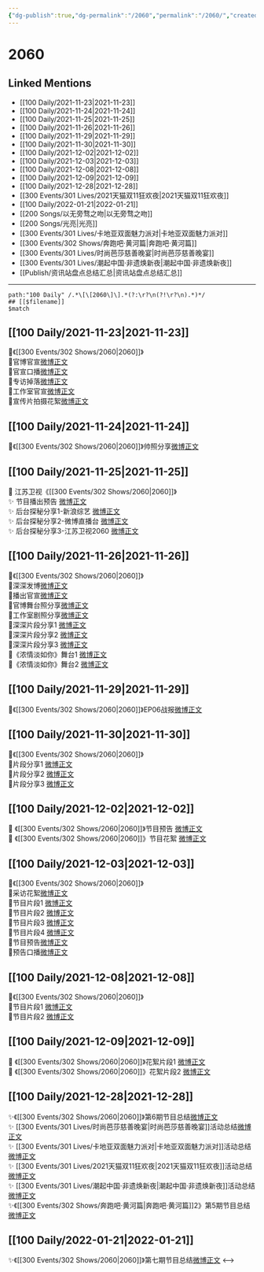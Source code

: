 ```yaml
---
{"dg-publish":true,"dg-permalink":"/2060","permalink":"/2060/","created":"2022-12-22T16:28:03.000+08:00","updated":"2023-04-10T16:34:40.436+08:00"}
---
```


# 2060

## Linked Mentions
- [[100 Daily/2021-11-23\|2021-11-23]]
- [[100 Daily/2021-11-24\|2021-11-24]]
- [[100 Daily/2021-11-25\|2021-11-25]]
- [[100 Daily/2021-11-26\|2021-11-26]]
- [[100 Daily/2021-11-29\|2021-11-29]]
- [[100 Daily/2021-11-30\|2021-11-30]]
- [[100 Daily/2021-12-02\|2021-12-02]]
- [[100 Daily/2021-12-03\|2021-12-03]]
- [[100 Daily/2021-12-08\|2021-12-08]]
- [[100 Daily/2021-12-09\|2021-12-09]]
- [[100 Daily/2021-12-28\|2021-12-28]]
- [[300 Events/301 Lives/2021天猫双11狂欢夜\|2021天猫双11狂欢夜]]
- [[100 Daily/2022-01-21\|2022-01-21]]
- [[200 Songs/以无旁骛之吻\|以无旁骛之吻]]
- [[200 Songs/光亮\|光亮]]
- [[300 Events/301 Lives/卡地亚双面魅力派对\|卡地亚双面魅力派对]]
- [[300 Events/302 Shows/奔跑吧·黄河篇\|奔跑吧·黄河篇]]
- [[300 Events/301 Lives/时尚芭莎慈善晚宴\|时尚芭莎慈善晚宴]]
- [[300 Events/301 Lives/潮起中国·非遗焕新夜\|潮起中国·非遗焕新夜]]
- [[Publish/资讯站盘点总结汇总\|资讯站盘点总结汇总]]


---

```expander
path:"100 Daily" /.*\[\[2060\]\].*(?:\r?\n(?!\r?\n).*)*/
## [[$filename]]
$match
```
## [[100 Daily/2021-11-23\|2021-11-23]]
🌟《[[300 Events/302 Shows/2060\|2060]]》  
💫官博官宣[微博正文](https://m.weibo.cn/6466290670/4706639195934699)  
💫官宣口播[微博正文](https://m.weibo.cn/6466290670/4706639691908242)  
💫专访掉落[微博正文](https://m.weibo.cn/6466290670/4706642618484034)  
💫工作室官宣[微博正文](https://m.weibo.cn/6466290670/4706636465439825)  
💫宣传片拍摄花絮[微博正文](https://m.weibo.cn/6466290670/4706648071082145)
## [[100 Daily/2021-11-24\|2021-11-24]]
🌟《[[300 Events/302 Shows/2060\|2060]]》帅照分享[微博正文](https://m.weibo.cn/6466290670/4707161134862624)
## [[100 Daily/2021-11-25\|2021-11-25]]
💫 江苏卫视《[[300 Events/302 Shows/2060\|2060]]》  
✨ 节目播出预告 [微博正文](https://m.weibo.cn/6466290670/4707368127958337)  
✨ 后台探秘分享1-新浪综艺 [微博正文](https://m.weibo.cn/6466290670/4707386970080486)  
✨ 后台探秘分享2-微博直播台 [微博正文](https://m.weibo.cn/6466290670/4707408473230194)  
✨ 后台探秘分享3-江苏卫视2060 [微博正文](https://m.weibo.cn/6466290670/4707409119152432)
## [[100 Daily/2021-11-26\|2021-11-26]]
🌟《[[300 Events/302 Shows/2060\|2060]]》  
💫深深发博[微博正文](https://m.weibo.cn/6466290670/4707904433160525)  
💫播出官宣[微博正文](https://m.weibo.cn/6466290670/4707728675832883)  
💫官博舞台照分享[微博正文](https://m.weibo.cn/6466290670/4707922493572980)  
💫工作室剧照分享[微博正文](https://m.weibo.cn/6466290670/4707912939475967)  
💫深深片段分享1 [微博正文](https://m.weibo.cn/6466290670/4707924062504810)  
💫深深片段分享2 [微博正文](https://m.weibo.cn/6466290670/4707923404000828)  
💫深深片段分享3 [微博正文](https://m.weibo.cn/6466290670/4707923073435573)  
💫《浓情淡如你》舞台1 [微博正文](https://m.weibo.cn/6466290670/4707902788997108)  
💫《浓情淡如你》舞台2 [微博正文](https://m.weibo.cn/6466290670/4707898040781377)
## [[100 Daily/2021-11-29\|2021-11-29]]
🎵《[[300 Events/302 Shows/2060\|2060]]》EP06战报[微博正文](https://m.weibo.cn/6466290670/4708929823313549)
## [[100 Daily/2021-11-30\|2021-11-30]]
🌟《[[300 Events/302 Shows/2060\|2060]]》  
💫片段分享1 [微博正文](https://m.weibo.cn/6466290670/4709242378650610)  
💫片段分享2 [微博正文](https://m.weibo.cn/6466290670/4709240893343316)  
💫片段分享3 [微博正文](https://m.weibo.cn/6466290670/4709240490951976)
## [[100 Daily/2021-12-02\|2021-12-02]]
💫 《[[300 Events/302 Shows/2060\|2060]]》节目预告 [微博正文](https://m.weibo.cn/6466290670/4709913014830128)  
💫 《[[300 Events/302 Shows/2060\|2060]]》节目花絮 [微博正文](https://m.weibo.cn/6466290670/4709911768858739)
## [[100 Daily/2021-12-03\|2021-12-03]]
🌟《[[300 Events/302 Shows/2060\|2060]]》  
💫采访花絮[微博正文](https://m.weibo.cn/6466290670/4710359761944834)  
💫节目片段1 [微博正文](https://m.weibo.cn/6466290670/4710380338677613)  
💫节目片段2 [微博正文](https://m.weibo.cn/6466290670/4710437679796506)  
💫节目片段3 [微博正文](https://m.weibo.cn/6466290670/4710438816188865)  
💫节目片段4 [微博正文](https://m.weibo.cn/6466290670/4710446604750289)  
💫节目预告[微博正文](https://m.weibo.cn/6466290670/4710265545297090)  
💫预告口播[微博正文](https://m.weibo.cn/6466290670/4710315264315452)
## [[100 Daily/2021-12-08\|2021-12-08]]
🌟《[[300 Events/302 Shows/2060\|2060]]》  
💫节目片段1 [微博正文](https://m.weibo.cn/6466290670/4712152117808635)  
💫节目片段2 [微博正文](https://m.weibo.cn/6466290670/4712150058143372)
## [[100 Daily/2021-12-09\|2021-12-09]]
💫 《[[300 Events/302 Shows/2060\|2060]]》花絮片段1 [微博正文](https://m.weibo.cn/6466290670/4712456277200925)  
💫 《[[300 Events/302 Shows/2060\|2060]]》花絮片段2 [微博正文](https://m.weibo.cn/6466290670/4712459463560161)
## [[100 Daily/2021-12-28\|2021-12-28]]
✨《[[300 Events/302 Shows/2060\|2060]]》第6期节目总结[微博正文](https://m.weibo.cn/6466290670/4719492242083848)  
✨ [[300 Events/301 Lives/时尚芭莎慈善晚宴\|时尚芭莎慈善晚宴]]活动总结[微博正文](https://m.weibo.cn/6466290670/4719492091347277)  
✨ [[300 Events/301 Lives/卡地亚双面魅力派对\|卡地亚双面魅力派对]]活动总结[微博正文](https://m.weibo.cn/6466290670/4719491801943221)  
✨ [[300 Events/301 Lives/2021天猫双11狂欢夜\|2021天猫双11狂欢夜]]活动总结[微博正文](https://m.weibo.cn/6466290670/4719331072017852)  
✨ [[300 Events/301 Lives/潮起中国·非遗焕新夜\|潮起中国·非遗焕新夜]]活动总结 [微博正文](https://m.weibo.cn/6466290670/4719326630249968)  
✨《[[300 Events/302 Shows/奔跑吧·黄河篇\|奔跑吧·黄河篇]]2》第5期节目总结[微博正文](https://m.weibo.cn/6466290670/4719491777567565)
## [[100 Daily/2022-01-21\|2022-01-21]]
✨《[[300 Events/302 Shows/2060\|2060]]》第七期节目总结[微博正文](https://m.weibo.cn/6466290670/4728181402371070)
<-->